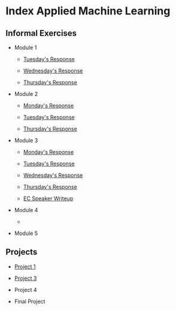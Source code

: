 # Index Applied Machine Learning

## Informal Exercises

- Module 1 
  
  - [Tuesday's Response](tues1.md)
  
  - [Wednesday's Response](wed1.md)
  
  - [Thursday's Response](thurs1.md)

- Module 2

  - [Monday's Response](mond1.md)
    
  - [Tuesday's Response](tues2.md)
  
  - [Thursday's Response](thurs2.md)

- Module 3
  
  - [Monday's Response](mond3.md)
    
  - [Tuesday's Response](tues3.md)

  - [Wednesday's Response](wed3.md)
  
  - [Thursday's Response](thurs3.md)
  
  - [EC Speaker Writeup](ECSR.md)
  
- Module 4

  - 
  
- Module 5




## Projects

- [Project 1](project1.md)

- [Project 3](project2.md)

- Project 4

- Final Project